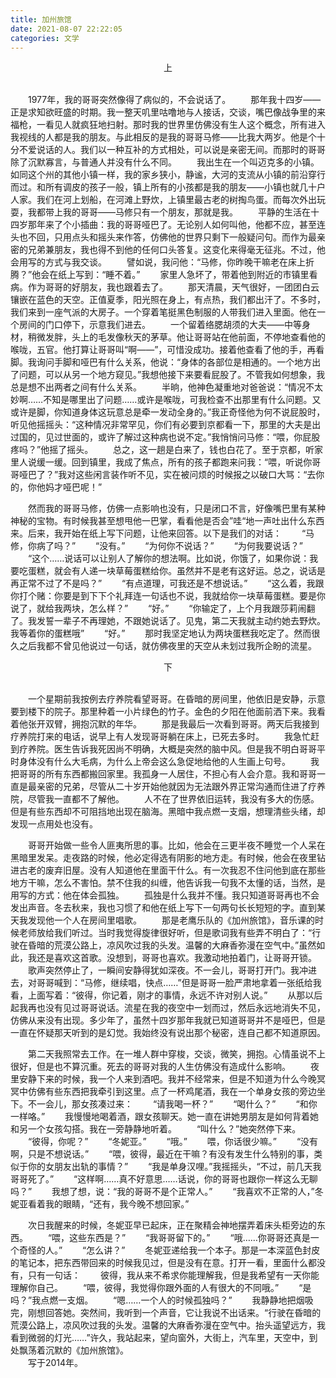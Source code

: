 ```yaml
---
title: 加州旅馆
date: 2021-08-07 22:22:05
categories: 文学
---
```


<center>上</center><br/>

<!--more-->

&emsp;&emsp;1977年，我的哥哥突然像得了病似的，不会说话了。
&emsp;&emsp;那年我十四岁——正是求知欲旺盛的时期。我一整天叽里咕噜地与人接话，交谈，嘴巴像战争里的来福枪，一看见人就疯狂地扫射。那时我的世界里仿佛没有生人这个概念，所有进入我视线的人都是我的朋友。与此相反的是我的哥哥马修——比我大两岁。他是个十分不爱说话的人。我们以一种互补的方式相处，可以说是亲密无间。而那时的哥哥除了沉默寡言，与普通人并没有什么不同。
&emsp;&emsp;我出生在一个叫迈克多的小镇。如同这个州的其他小镇一样，我的家乡狭小，静谧，大河的支流从小镇的前沿穿行而过。和所有调皮的孩子一般，镇上所有的小孩都是我的朋友——小镇也就几十户人家。我们在河上划船，在河滩上野炊，上镇里最古老的树掏鸟蛋。而每次外出玩耍，我都带上我的哥哥——马修只有一个朋友，那就是我。
&emsp;&emsp;平静的生活在十四岁那年来了个小插曲：我的哥哥哑巴了。无论别人如何叫他，他都不应，甚至连头也不回，只用点头和摇头来作答，仿佛他的世界只剩下一般疑问句。而作为最亲密的兄弟兼朋友，我也得不到他的任何口头答复。这变化来得毫无征兆。不过，他会用写的方式与我交谈。
&emsp;&emsp;譬如说，我问他：“马修，你昨晚干嘛老在床上折腾？”他会在纸上写到：“睡不着。”
&emsp;&emsp;家里人急坏了，带着他到附近的市镇里看病。作为哥哥的好朋友，我也跟着去了。
&emsp;&emsp;那天清晨，天气很好，一团团白云镶嵌在蓝色的天空。正值夏季，阳光照在身上，有点热，我们都出汗了。不多时，我们来到一座气派的大房子。一个穿着笔挺黑色制服的人带我们进入里面。他在一个房间的门口停下，示意我们进去。
&emsp;&emsp;一个留着络腮胡须的大夫——中等身材，稍微发胖，头上的毛发像秋天的茅草。他让哥哥站在他前面，不停地查看他的喉咙，五官。他打算让哥哥叫“啊——”，可惜没成功。接着他查看了他的手，再看脚。我询问手脚和哑巴有什么关系，他说：“身体的各部位是相通的。一个地方出了问题，可以从另一个地方窥见。”我想他接下来要看屁股了。不管我如何想象，我总是想不出两者之间有什么关系。
&emsp;&emsp;半晌，他神色凝重地对爸爸说：“情况不太妙啊……不知是哪里出了问题……或许是喉咙，可我检查不出那里有什么问题。又或许是脚，你知道身体这玩意总是牵一发动全身的。”我正奇怪他为何不说屁股时，听见他摇摇头：“这种情况非常罕见，你们有必要到京都看一下，那里的大夫是出过国的，见过世面的，或许了解过这种病也说不定。”我悄悄问马修：“喂，你屁股疼吗？”他摇了摇头。
&emsp;&emsp;总之，这一趟是白来了，钱也白花了。至于京都，听家里人说缓一缓。回到镇里，我成了焦点，所有的孩子都跑来问我：“喂，听说你哥哥哑巴了？”我对这些闲言装作听不见，实在被问烦的时候报之以破口大骂：“去你的，你他妈才哑巴呢！”

&emsp;&emsp;然而我的哥哥马修，仿佛一点影响也没有，只是闭口不言，好像嘴巴里有某种神秘的宝物。有时候我甚至想甩他一巴掌，看看他是否会”哇“地一声吐出什么东西来。后来，我开始在纸上写下问题，让他来回答。以下是我们的对话：
&emsp;&emsp;“马修，你病了吗？”
&emsp;&emsp;“没有。”
&emsp;&emsp;“为何你不说话？”
&emsp;&emsp;“为何我要说话？”
&emsp;&emsp;“这个……说话可以让别人了解你的想法啊。比如说，你饿了，如果你说：我要吃蛋糕，就会有人递一块草莓蛋糕给你。虽然并不是老有这好运。总之，说话是再正常不过了不是吗？”
&emsp;&emsp;“有点道理，可我还是不想说话。”
&emsp;&emsp;“这么着，我跟你打个赌：你要是到下下个礼拜连一句话也不说，我就给你一块草莓蛋糕。要是你说了，就给我两块，怎么样？”
&emsp;&emsp;“好。”
&emsp;&emsp;“你输定了，上个月我跟莎莉闹翻了。我发誓一辈子不再理她，不跟她说话了。见鬼，第二天我就主动约她去野炊。我等着你的蛋糕哦”
&emsp;&emsp;“好。”
&emsp;&emsp;那时我坚定地认为两块蛋糕我吃定了。然而很久之后我都不曾见他说过一句话，就仿佛夜里的天空从未划过我所企盼的流星。

<center>下</center><br/>

&emsp;&emsp;一个星期前我按例去疗养院看望哥哥。在昏暗的房间里，他依旧是安静，示意要到楼下的院子。那里种着一小片绿色的竹子。金色的夕阳在他面前洒下来。我看着他张开双臂，拥抱沉默的年华。
&emsp;&emsp;那是我最后一次看到哥哥。两天后我接到疗养院打来的电话，说早上有人发现哥哥躺在床上，已死去多时。
&emsp;&emsp;我急忙赶到疗养院。医生告诉我死因尚不明确，大概是突然的脑中风。但是我不明白哥哥平时身体没有什么大毛病，为什么上帝会这么急促地给他的人生画上句号。
&emsp;&emsp;我把哥哥的所有东西都搬回家里。我孤身一人居住，不担心有人会介意。我和哥哥一直是最亲密的兄弟，尽管从二十岁开始他就因为无法跟外界正常沟通而住进了疗养院，尽管我一直都不了解他。
&emsp;&emsp;人不在了世界依旧运转，我没有多大的伤感。但是有些东西却不可阻挡地出现在脑海。黑暗中我点燃一支烟，想理清些头绪，却发现一点用处也没有。

&emsp;&emsp;哥哥开始做一些令人匪夷所思的事。比如，他会在三更半夜不睡觉一个人呆在黑暗里发呆。走夜路的时候，他必定得选有阴影的地方走。有时候，他会在夜里钻进古老的废弃旧屋。没有人知道他在里面干什么。有一次我忍不住问他到底在那些地方干嘛，怎么不害怕。禁不住我的纠缠，他告诉我一句我不太懂的话，当然，是用写的方式：他在体会孤独。
&emsp;&emsp;孤独是什么我并不懂。我只知道哥哥再也不会发出声音。冬去秋来，我也习惯了和他在纸上写下一句两句长长短短的字。直到某天我发现他一个人在房间里唱歌。
&emsp;&emsp;那是老鹰乐队的《加州旅馆》，音乐课的时候老师放给我们听过。当时我觉得旋律很好听，但是歌词我有些弄不明白了：“行驶在昏暗的荒漠公路上，凉风吹过我的头发。温馨的大麻香弥漫在空气中。”虽然如此，我还是喜欢这首歌。没想到，哥哥也喜欢。我激动地拍着门，让哥哥开锁。
&emsp;&emsp;歌声突然停止了，一瞬间安静得犹如深夜。不一会儿，哥哥打开门。我冲进去，对哥哥喊到：“马修，继续唱，快点……”但是哥哥一脸严肃地拿着一张纸给我看，上面写着：“彼得，你记着，刚才的事情，永远不许对别人说。”
&emsp;&emsp;从那以后起我再也没有见过哥哥说话。流星在我的夜空中一划而过，然后永远地消失不见，仿佛从来没有出现。多少年了，虽然十四岁那年我就已知道哥哥并不是哑巴，但是一直在怀疑那天听到的是幻觉。我始终没有说出那个秘密，连自己都不知道原因。

&emsp;&emsp;第二天我照常去工作。在一堆人群中穿梭，交谈，微笑，拥抱。心情虽说不上很好，但是也不算沉重。死去的哥哥对我的人生仿佛没有造成什么影响。
&emsp;&emsp;夜里安静下来的时候，我一个人来到酒吧。我并不经常来，但是不知道为什么今晚冥冥中仿佛有些东西把我牵引到这里。点了一杯鸡尾酒，我在一个单身女孩的旁边坐下。不一会儿，那女孩凑过来：
&emsp;&emsp;“请我喝一杯？”
&emsp;&emsp;“喝什么？”
&emsp;&emsp;“和你一样咯。”
&emsp;&emsp;我慢慢地喝着酒，跟女孩聊天。她一直在讲她男朋友是如何背着她和另一个女孩勾搭。我在一旁静静地听着。
&emsp;&emsp;“叫什么？”她突然停下来。
&emsp;&emsp;“彼得，你呢？”
&emsp;&emsp;“冬妮亚。”
&emsp;&emsp;“哦。”
&emsp;&emsp;喂，你话很少嘛。”
&emsp;&emsp;“没有啊，只是不想说话。”
&emsp;&emsp;“喂，彼得，最近在干嘛？有没有发生什么特别的事，类似于你的女朋友出轨的事情？”
&emsp;&emsp;“我是单身汉哩。”我摇摇头，“不过，前几天我哥哥死了。”
&emsp;&emsp;“这样啊……真不好意思……话说，你的哥哥也跟你一样这么无聊吗？”
&emsp;&emsp;我想了想，说：“我的哥哥不是个正常人。”
&emsp;&emsp;“我喜欢不正常的人，”冬妮亚看着我的眼睛，“还有，我今晚不想回家。”

&emsp;&emsp;次日我醒来的时候，冬妮亚早已起床，正在聚精会神地摆弄着床头柜旁边的东西。
&emsp;&emsp;“喂，这些东西是？”
&emsp;&emsp;“我哥哥留下的。”
&emsp;&emsp;“哦……你哥哥还真是一个奇怪的人。”
&emsp;&emsp;“怎么讲？”
&emsp;&emsp;冬妮亚递给我一个本子。那是一本深蓝色封皮的笔记本，把东西带回来的时候我见过，但是没有在意。打开一看，里面什么都没有，只有一句话：
&emsp;&emsp;彼得，我从来不希求你能理解我，但是我希望有一天你能理解你自己。
&emsp;&emsp;“喂，彼得，我觉得你跟外面的人有很大的不同哦。”
&emsp;&emsp;“是吗？”我点燃一支烟。
&emsp;&emsp;“嗯……一个人的时候孤独吗？”
&emsp;&emsp;我静静地把烟吸完，刚想回答她。突然间，我听到一个声音，它让我说不出话来。“行驶在昏暗的荒漠公路上，凉风吹过我的头发。温馨的大麻香弥漫在空气中。抬头遥望远方，我看到微弱的灯光……”许久，我站起来，望向窗外，大街上，汽车里，天空中，到处飘荡着沉默的《加州旅馆》。
<br/>
&emsp;&emsp;写于2014年。